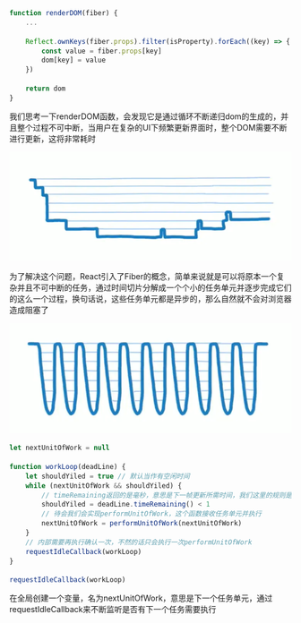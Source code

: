 ```javascript
function renderDOM(fiber) {
    ...
    
    Reflect.ownKeys(fiber.props).filter(isProperty).forEach((key) => {
        const value = fiber.props[key]
        dom[key] = value
    })

    return dom
}
```

我们思考一下renderDOM函数，会发现它是通过循环不断递归dom的生成的，并且整个过程不可中断，当用户在复杂的UI下频繁更新界面时，整个DOM需要不断进行更新，这将非常耗时  

<img src="https://raw.githubusercontent.com/eatureide/WebNote/master/image/React/22553049-d54fca7b2e0be144.webp"/>  

为了解决这个问题，React引入了Fiber的概念，简单来说就是可以将原本一个复杂并且不可中断的任务，通过时间切片分解成一个个小的任务单元并逐步完成它们的这么一个过程，换句话说，这些任务单元都是异步的，那么自然就不会对浏览器造成阻塞了  

<img src="https://raw.githubusercontent.com/eatureide/WebNote/master/image/React/22553049-5380faa65e72a5a6.webp"/>

```javascript
let nextUnitOfWork = null

function workLoop(deadLine) {
    let shouldYiled = true // 默认当作有空闲时间
    while (nextUnitOfWork && shouldYiled) {
        // timeRemaining返回的是毫秒，意思是下一帧更新所需时间，我们这里的规则是如果下一帧所需时间小于1ms，就执行下一个任务单元
        shouldYiled = deadLine.timeRemaining() < 1
        // 待会我们会实现performUnitOfWork，这个函数接收任务单元并执行
        nextUnitOfWork = performUnitOfWork(nextUnitOfWork)
    }
    // 内部需要再执行确认一次，不然的话只会执行一次performUnitOfWork
    requestIdleCallback(workLoop)
}

requestIdleCallback(workLoop)
```

在全局创建一个变量，名为nextUnitOfWork，意思是下一个任务单元，通过requestIdleCallback来不断监听是否有下一个任务需要执行
